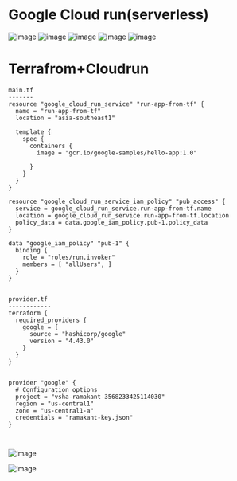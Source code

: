 Google Cloud run(serverless)
============================
![image](https://user-images.githubusercontent.com/53966749/202352026-439567e0-a8da-4084-bc07-dc0eb1de449d.png)
![image](https://user-images.githubusercontent.com/53966749/202352132-55809765-a8c8-48ac-ac75-0925386ef99b.png)
![image](https://user-images.githubusercontent.com/53966749/202352198-b25f9a52-eab6-4c95-8d85-d66dc03168d3.png)
![image](https://user-images.githubusercontent.com/53966749/202352244-6667033f-4fd5-4ad5-ba00-6a562d0b9218.png)
![image](https://user-images.githubusercontent.com/53966749/202352293-1c36be32-a3ea-498c-b607-3d8ea4ec01a5.png)

Terrafrom+Cloudrun
====================
```
main.tf
-------
resource "google_cloud_run_service" "run-app-from-tf" {
  name = "run-app-from-tf"
  location = "asia-southeast1"
  
  template {
    spec {
      containers {
        image = "gcr.io/google-samples/hello-app:1.0"
        
      }
    }
  }
}

resource "google_cloud_run_service_iam_policy" "pub_access" {
  service = google_cloud_run_service.run-app-from-tf.name
  location = google_cloud_run_service.run-app-from-tf.location
  policy_data = data.google_iam_policy.pub-1.policy_data
}

data "google_iam_policy" "pub-1" {
  binding {
    role = "roles/run.invoker"
    members = [ "allUsers", ]
  }
}


provider.tf
------------
terraform {
  required_providers {
    google = {
      source = "hashicorp/google"
      version = "4.43.0"
    }
  }
}


provider "google" {
  # Configuration options
  project = "vsha-ramakant-3568233425114030"
  region = "us-central1"
  zone = "us-central1-a"
  credentials = "ramakant-key.json"
}



```
![image](https://user-images.githubusercontent.com/53966749/202353707-f918c27b-82f2-4351-ab42-3e464f1dee1d.png)

![image](https://user-images.githubusercontent.com/53966749/202355022-8ab5b0e8-d561-40a3-a705-4e5ffa3f5936.png)

